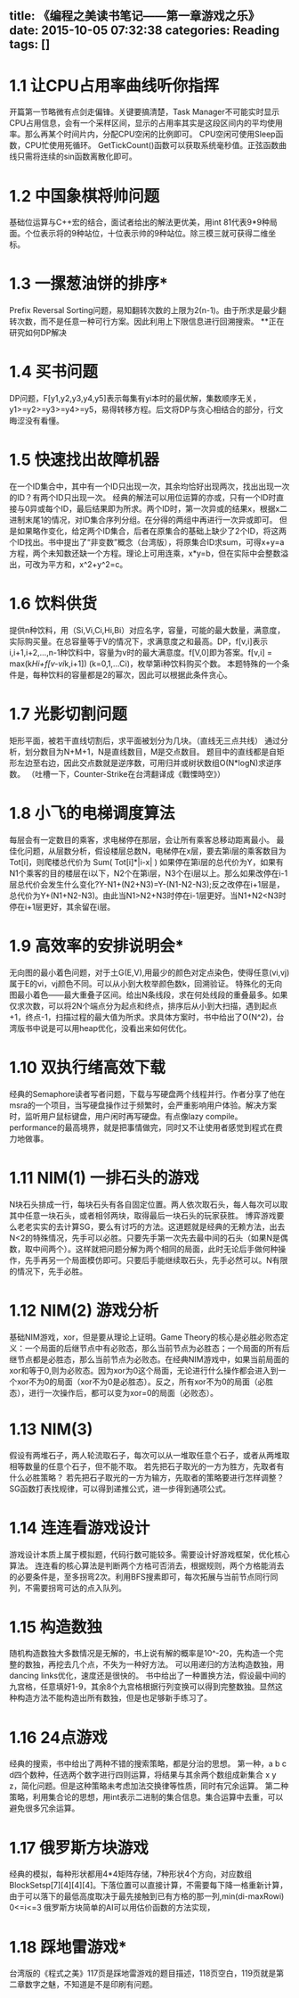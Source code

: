 title: 《编程之美读书笔记——第一章游戏之乐》
date: 2015-10-05 07:32:38
categories: Reading
tags: []
---

# 1.1 让CPU占用率曲线听你指挥
开篇第一节略微有点剑走偏锋。关键要搞清楚，Task Manager不可能实时显示CPU占用信息，会有一个采样区间，显示的占用率其实是这段区间内的平均使用率。那么再某个时间片内，分配CPU空闲的比例即可。
CPU空闲可使用Sleep函数，CPU忙使用死循环。
GetTickCount()函数可以获取系统毫秒值。正弦函数曲线只需将连续的sin函数离散化即可。
<!-- more -->

# 1.2 中国象棋将帅问题
基础位运算与C++宏的结合，面试者给出的解法更优美，用int 81代表9*9种局面。个位表示将的9种站位，十位表示帅的9种站位。除三模三就可获得二维坐标。

# 1.3 一摞葱油饼的排序*
Prefix Reversal Sorting问题，易知翻转次数的上限为2(n-1)。由于所求是最少翻转次数，而不是任意一种可行方案。因此利用上下限信息进行回溯搜索。
**正在研究如何DP解决

# 1.4 买书问题
DP问题，F[y1,y2,y3,y4,y5]表示每集有yi本时的最优解，集数顺序无关，y1>=y2>=y3>=y4>=y5，易得转移方程。后文将DP与贪心相结合的部分，行文晦涩没有看懂。

# 1.5 快速找出故障机器
在一个ID集合中，其中有一个ID只出现一次，其余均恰好出现两次，找出出现一次的ID？有两个ID只出现一次。
经典的解法可以用位运算的亦或，只有一个ID时直接与0异或每个ID，最后结果即为所求。两个ID时，第一次异或的结果x，根据x二进制末尾1的情况，对ID集合序列分组。在分得的两组中再进行一次异或即可。
但是如果略作变化，给定两个ID集合，后者在原集合的基础上缺少了2个ID，将这两个ID找出。书中提出了“非变数”概念（台湾版），将原集合ID求sum，可得x+y=a方程，两个未知数还缺一个方程。理论上可用连乘，x*y=b，但在实际中会整数溢出，可改为平方和，x^2+y^2=c。

# 1.6 饮料供货
提供n种饮料，用（Si,Vi,Ci,Hi,Bi）对应名字，容量，可能的最大数量，满意度，实际购买量。在总容量等于V的情况下，求满意度之和最高。DP，f[v,i]表示i,i+1,i+2,...,n-1种饮料中，容量为v时的最大满意度。f[V,0]即为答案。f[v,i] = max(k*Hi+f[v-vi*k,i+1])  (k=0,1,...Ci)，枚举第i种饮料购买个数。
本题特殊的一个条件是，每种饮料的容量都是2的幂次，因此可以根据此条件贪心。

# 1.7 光影切割问题
矩形平面，被若干直线切割后，求平面被划分为几块。（直线无三点共线）
通过分析，划分数目为N+M+1，N是直线数目，M是交点数目。
题目中的直线都是自矩形左边至右边，因此交点数就是逆序数，可用归并或树状数组O(N*logN)求逆序数。
（吐槽一下，Counter-Strike在台湾翻译成《戰慄時空》）

# 1.8 小飞的电梯调度算法
每层会有一定数目的乘客，求电梯停在那层，会让所有乘客总移动距离最小。
最佳化问题，从层数分析，假设楼层总数N，电梯停在x层，要去第i层的乘客数目为Tot[i]，则爬楼总代价为 Sum( Tot[i]*|i-x| )
如果停在第i层的总代价为Y，如果有N1个乘客的目的楼层在i以下，N2个在第i层，N3个在i层以上。那么如果改停在i-1层总代价会发生什么变化?Y-N1+(N2+N3)=Y-(N1-N2-N3);反之改停在i+1层是，总代价为Y+(N1+N2-N3)。由此当N1>N2+N3时停在i-1层更好。当N1+N2<N3时停在i+1层更好，其余留在i层。

# 1.9 高效率的安排说明会*
无向图的最小着色问题，对于土G(E,V),用最少的颜色对定点染色，使得任意(vi,vj)属于E的vi，vj颜色不同。可以从小到大枚举颜色数k，回溯验证。
特殊化的无向图最小着色——最大重叠子区间。给出N条线段，求在何处线段的重叠最多。如果仅求次数，可以将2N个端点分为起点和终点，排序后从小到大扫描，遇到起点+1，终点-1，扫描过程的最大值为所求。求具体方案时，书中给出了O(N^2)，台湾版书中说是可以用heap优化，没看出来如何优化。

# 1.10 双执行绪高效下载
经典的Semaphore读者写者问题，下载与写硬盘两个线程并行。作者分享了他在msra的一个项目，当写硬盘操作过于频繁时，会严重影响用户体验。解决方案时，监听用户鼠标键盘，用户闲时再写硬盘。有点像lazy compile。performance的最高境界，就是把事情做完，同时又不让使用者感觉到程式在费力地做事。

# 1.11 NIM(1) 一排石头的游戏
N块石头排成一行，每块石头有各自固定位置。两人依次取石头，每人每次可以取其中任意一块石头，或者相邻两块，取得最后一块石头的玩家获胜。
博弈游戏要么老老实实的去计算SG，要么有讨巧的方法。这道题就是经典的无赖方法，出去N<2的特殊情况，先手可以必胜。只要先手第一次先去最中间的石头（如果N是偶数，取中间两个）。这样就把问题分解为两个相同的局面，此时无论后手做何种操作，先手再另一个局面模仿即可。只要后手能继续取石头，先手必然可以。N有限的情况下，先手必胜。

# 1.12 NIM(2) 游戏分析
基础NIM游戏，xor，但是要从理论上证明。Game Theory的核心是必胜必败态定义：一个局面的后继节点中有必败态，那么当前节点为必胜态；一个局面的所有后继节点都是必胜态，那么当前节点为必败态。在经典NIM游戏中，如果当前局面的xor和等于0,则为必败态。因为xor为0这个局面，无论进行什么操作都会进入到一个xor不为0的局面（xor不为0是必胜态）。反之，所有xor不为0的局面（必胜态），进行一次操作后，都可以变为xor=0的局面（必败态）。

# 1.13 NIM(3) 
假设有两堆石子，两人轮流取石子，每次可以从一堆取任意个石子，或者从两堆取相等数量的任意个石子，但不能不取。
若先把石子取光的一方为胜方，先取者有什么必胜策略？
若先把石子取光的一方为输方，先取者的策略要进行怎样调整？
SG函数打表找规律，可以得到递推公式，进一步得到通项公式。

# 1.14 连连看游戏设计
游戏设计本质上属于模拟题，代码行数可能较多。需要设计好游戏框架，优化核心算法。
连连看的核心算法是判断两个方格可否消去，根据规则，两个方格能消去的必要条件是，至多拐弯2次。利用BFS搜素即可，每次拓展与当前节点同行同列，不需要拐弯可达的点入队列。

# 1.15 构造数独
随机构造数独大多数情况是无解的，书上说有解的概率是10^-20，先构造一个完整的数独，再挖去几个点，不失为一种好方法。
可以用递归的方法构造数独，用dancing links优化，速度还是很快的。
书中给出了一种置换方法，假设最中间的九宫格，任意填好1-9，其余8个九宫格根据行列变换可以得到完整数独。显然这种构造方法不能构造出所有数独，但是也足够新手练习了。

# 1.16 24点游戏
经典的搜索，书中给出了两种不错的搜索策略，都是分治的思想。
第一种，a b c d四个数种，任选两个数字进行四则运算，将结果与其余两个数组成新集合 x y z，简化问题。但是这种策略未考虑加法交换律等性质，同时有冗余运算。
第二种策略，利用集合论的思想，用int表示二进制的集合信息。集合运算中去重，可以避免很多冗余运算。

# 1.17 俄罗斯方块游戏
经典的模拟，每种形状都用4*4矩阵存储，7种形状4个方向，对应数组BlockSetsp[7][4][4][4]。下落位置可以直接计算，不需要每下降一格重新计算，由于可以落下的最低高度取决于最先接触到已有方格的那一列,min(di-maxRowi) 0<=i<=3
俄罗斯方块简单的AI可以用估价函数的方法实现，

# 1.18 踩地雷游戏*
台湾版的《程式之美》117页是踩地雷游戏的题目描述，118页空白，119页就是第二章数字之魅，不知道是不是印刷有问题。